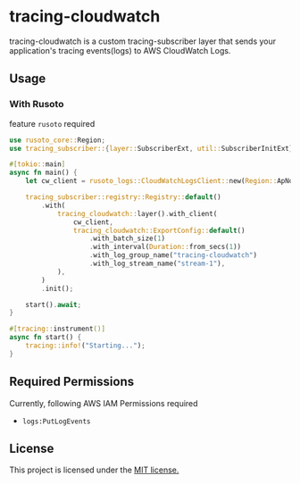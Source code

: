 # tracing-cloudwatch

tracing-cloudwatch is a custom tracing-subscriber layer that sends your application's tracing events(logs) to AWS CloudWatch Logs.  

## Usage

### With Rusoto

feature `rusoto` required

```rust
use rusoto_core::Region;
use tracing_subscriber::{layer::SubscriberExt, util::SubscriberInitExt};

#[tokio::main]
async fn main() {
    let cw_client = rusoto_logs::CloudWatchLogsClient::new(Region::ApNortheast1);

    tracing_subscriber::registry::Registry::default()
        .with(
            tracing_cloudwatch::layer().with_client(
                cw_client,
                tracing_cloudwatch::ExportConfig::default()
                    .with_batch_size(1)
                    .with_interval(Duration::from_secs(1))
                    .with_log_group_name("tracing-cloudwatch")
                    .with_log_stream_name("stream-1"),
            ),
        )
        .init();

    start().await;
}

#[tracing::instrument()]
async fn start() {
    tracing::info!("Starting...");
}
```

## Required Permissions

Currently, following AWS IAM Permissions required

* `logs:PutLogEvents`

## License

This project is licensed under the [MIT license.](./LICENSE)